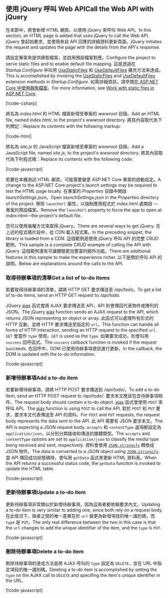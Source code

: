 ## <a name="call-the-web-api-with-jquery"></a><span data-ttu-id="be1ab-101">使用 jQuery 呼叫 Web API</span><span class="sxs-lookup"><span data-stu-id="be1ab-101">Call the Web API with jQuery</span></span>

<span data-ttu-id="be1ab-102">在本節中，將會新增 HTML 網頁，以使用 jQuery 來呼叫 Web API。</span><span class="sxs-lookup"><span data-stu-id="be1ab-102">In this section, an HTML page is added that uses jQuery to call the Web API.</span></span> <span data-ttu-id="be1ab-103">jQuery 會起始要求，並使用來自 API 回應的詳細資料更新頁面。</span><span class="sxs-lookup"><span data-stu-id="be1ab-103">jQuery initiates the request and updates the page with the details from the API's response.</span></span>

<span data-ttu-id="be1ab-104">請設定專案來提供靜態檔案，並啟用預設檔案對應。</span><span class="sxs-lookup"><span data-stu-id="be1ab-104">Configure the project to serve static files and to enable default file mapping.</span></span> <span data-ttu-id="be1ab-105">這是透過在 *Startup.Configure* 中叫用 [UseStaticFiles](/dotnet/api/microsoft.aspnetcore.builder.staticfileextensions.usestaticfiles#Microsoft_AspNetCore_Builder_StaticFileExtensions_UseStaticFiles_Microsoft_AspNetCore_Builder_IApplicationBuilder_) 和 [UseDefaultFiles](/dotnet/api/microsoft.aspnetcore.builder.defaultfilesextensions.usedefaultfiles#Microsoft_AspNetCore_Builder_DefaultFilesExtensions_UseDefaultFiles_Microsoft_AspNetCore_Builder_IApplicationBuilder_) 擴充方法來達成。</span><span class="sxs-lookup"><span data-stu-id="be1ab-105">This is accomplished by invoking the [UseStaticFiles](/dotnet/api/microsoft.aspnetcore.builder.staticfileextensions.usestaticfiles#Microsoft_AspNetCore_Builder_StaticFileExtensions_UseStaticFiles_Microsoft_AspNetCore_Builder_IApplicationBuilder_) and [UseDefaultFiles](/dotnet/api/microsoft.aspnetcore.builder.defaultfilesextensions.usedefaultfiles#Microsoft_AspNetCore_Builder_DefaultFilesExtensions_UseDefaultFiles_Microsoft_AspNetCore_Builder_IApplicationBuilder_) extension methods in *Startup.Configure*.</span></span> <span data-ttu-id="be1ab-106">如需詳細資訊，請參閱[在 ASP.NET Core 中使用靜態檔案](xref:fundamentals/static-files)。</span><span class="sxs-lookup"><span data-stu-id="be1ab-106">For more information, see [Work with static files in ASP.NET Core](xref:fundamentals/static-files).</span></span>

[!code-csharp[](../../tutorials/first-web-api/samples/2.0/TodoApi/Startup2.cs?name=snippet_Configure&highlight=3-4)]

<span data-ttu-id="be1ab-107">將名為 *index.html* 的 HTML 檔案新增至專案的 *wwwroot* 目錄。</span><span class="sxs-lookup"><span data-stu-id="be1ab-107">Add an HTML file, named *index.html*, to the project's *wwwroot* directory.</span></span> <span data-ttu-id="be1ab-108">將其內容取代為下列標記：</span><span class="sxs-lookup"><span data-stu-id="be1ab-108">Replace its contents with the following markup:</span></span>

[!code-html[](../../tutorials/first-web-api/samples/2.0/TodoApi/wwwroot/index.html)]

<span data-ttu-id="be1ab-109">將名為 *site.js* 的 JavaScript 檔案新增至專案的 *wwwroot* 目錄。</span><span class="sxs-lookup"><span data-stu-id="be1ab-109">Add a JavaScript file, named *site.js*, to the project's *wwwroot* directory.</span></span> <span data-ttu-id="be1ab-110">將其內容取代為下列程式碼：</span><span class="sxs-lookup"><span data-stu-id="be1ab-110">Replace its contents with the following code:</span></span>

[!code-javascript[](../../tutorials/first-web-api/samples/2.0/TodoApi/wwwroot/site.js?name=snippet_SiteJs)]

<span data-ttu-id="be1ab-111">若要在本機測試 HTML 網頁，可能需要變更 ASP.NET Core 專案的啟動設定。</span><span class="sxs-lookup"><span data-stu-id="be1ab-111">A change to the ASP.NET Core project's launch settings may be required to test the HTML page locally.</span></span> <span data-ttu-id="be1ab-112">在專案的 *Properties* 目錄中開啟 *launchSettings.json*。</span><span class="sxs-lookup"><span data-stu-id="be1ab-112">Open *launchSettings.json* in the *Properties* directory of the project.</span></span> <span data-ttu-id="be1ab-113">移除 `launchUrl` 屬性，以強制應用程式於 *index.html* 處開啟 &mdash; 專案的預設檔案。</span><span class="sxs-lookup"><span data-stu-id="be1ab-113">Remove the `launchUrl` property to force the app to open at *index.html*&mdash;the project's default file.</span></span>

<span data-ttu-id="be1ab-114">您可以使用幾種方式來取得 jQuery。</span><span class="sxs-lookup"><span data-stu-id="be1ab-114">There are several ways to get jQuery.</span></span> <span data-ttu-id="be1ab-115">在上述的程式碼片段中，從 CDN 載入程式庫。</span><span class="sxs-lookup"><span data-stu-id="be1ab-115">In the preceding snippet, the library is loaded from a CDN.</span></span> <span data-ttu-id="be1ab-116">這個範例是使用 jQuery 呼叫 API 的完整 CRUD 範例。</span><span class="sxs-lookup"><span data-stu-id="be1ab-116">This sample is a complete CRUD example of calling the API with jQuery.</span></span> <span data-ttu-id="be1ab-117">這個範例還有可讓體驗更加豐富的額外功能。</span><span class="sxs-lookup"><span data-stu-id="be1ab-117">There are additional features in this sample to make the experience richer.</span></span> <span data-ttu-id="be1ab-118">以下是關於呼叫 API 的說明。</span><span class="sxs-lookup"><span data-stu-id="be1ab-118">Below are explanations around the calls to the API.</span></span>

### <a name="get-a-list-of-to-do-items"></a><span data-ttu-id="be1ab-119">取得待辦事項的清單</span><span class="sxs-lookup"><span data-stu-id="be1ab-119">Get a list of to-do items</span></span>

<span data-ttu-id="be1ab-120">若要取得待辦事項的清單，請將 HTTP GET 要求傳送至 */api/todo*。</span><span class="sxs-lookup"><span data-stu-id="be1ab-120">To get a list of to-do items, send an HTTP GET request to */api/todo*.</span></span>

<span data-ttu-id="be1ab-121">JQuery [ajax](https://api.jquery.com/jquery.ajax/) 函式會將 AJAX 要求傳送至 API，API 則會傳回代表物件或陣列的 JSON。</span><span class="sxs-lookup"><span data-stu-id="be1ab-121">The jQuery [ajax](https://api.jquery.com/jquery.ajax/) function sends an AJAX request to the API, which returns JSON representing an object or array.</span></span> <span data-ttu-id="be1ab-122">此函式可以處理所有形式的 HTTP 互動，並將 HTTP 要求傳送至指定的 `url`。</span><span class="sxs-lookup"><span data-stu-id="be1ab-122">This function can handle all forms of HTTP interaction, sending an HTTP request to the specified `url`.</span></span> <span data-ttu-id="be1ab-123">`GET` 會當作 `type` 使用。</span><span class="sxs-lookup"><span data-stu-id="be1ab-123">`GET` is used as the `type`.</span></span> <span data-ttu-id="be1ab-124">如果要求成功，則會叫用 `success` 回呼函式。</span><span class="sxs-lookup"><span data-stu-id="be1ab-124">The `success` callback function is invoked if the request succeeds.</span></span> <span data-ttu-id="be1ab-125">在回呼中，DOM 已使用待辦事項資訊進行更新。</span><span class="sxs-lookup"><span data-stu-id="be1ab-125">In the callback, the DOM is updated with the to-do information.</span></span>

[!code-javascript[](../../tutorials/first-web-api/samples/2.0/TodoApi/wwwroot/site.js?name=snippet_GetData)]

### <a name="add-a-to-do-item"></a><span data-ttu-id="be1ab-126">新增待辦事項</span><span class="sxs-lookup"><span data-stu-id="be1ab-126">Add a to-do item</span></span>

<span data-ttu-id="be1ab-127">若要新增待辦事項，請將 HTTP POST 要求傳送到 */api/todo/*。</span><span class="sxs-lookup"><span data-stu-id="be1ab-127">To add a to-do item, send an HTTP POST request to */api/todo/*.</span></span> <span data-ttu-id="be1ab-128">要求本文應該包含待辦事項物件。</span><span class="sxs-lookup"><span data-stu-id="be1ab-128">The request body should contain a to-do object.</span></span> <span data-ttu-id="be1ab-129">[ajax](https://api.jquery.com/jquery.ajax/) 函式會使用 `POST` 來呼叫 API。</span><span class="sxs-lookup"><span data-stu-id="be1ab-129">The [ajax](https://api.jquery.com/jquery.ajax/) function is using `POST` to call the API.</span></span> <span data-ttu-id="be1ab-130">對於 `POST` 和 `PUT` 要求，要求本文代表傳送至 API 的資料。</span><span class="sxs-lookup"><span data-stu-id="be1ab-130">For `POST` and `PUT` requests, the request body represents the data sent to the API.</span></span> <span data-ttu-id="be1ab-131">此 API 需要有 JSON 要求本文。</span><span class="sxs-lookup"><span data-stu-id="be1ab-131">The API is expecting a JSON request body.</span></span> <span data-ttu-id="be1ab-132">`accepts` 和 `contentType` 選項都設定為 `application/json`，以分別分類接收和傳送的媒體類型。</span><span class="sxs-lookup"><span data-stu-id="be1ab-132">The `accepts` and `contentType` options are set to `application/json` to classify the media type being received and sent, respectively.</span></span> <span data-ttu-id="be1ab-133">資料會使用 [`JSON.stringify`](https://developer.mozilla.org/docs/Web/JavaScript/Reference/Global_Objects/JSON/stringify) 轉換成 JSON 物件。</span><span class="sxs-lookup"><span data-stu-id="be1ab-133">The data is converted to a JSON object using [`JSON.stringify`](https://developer.mozilla.org/docs/Web/JavaScript/Reference/Global_Objects/JSON/stringify).</span></span> <span data-ttu-id="be1ab-134">當 API 傳回成功狀態碼時，會叫用 `getData` 函式來更新 HTML 資料表。</span><span class="sxs-lookup"><span data-stu-id="be1ab-134">When the API returns a successful status code, the `getData` function is invoked to update the HTML table.</span></span>

[!code-javascript[](../../tutorials/first-web-api/samples/2.0/TodoApi/wwwroot/site.js?name=snippet_AddItem)]

### <a name="update-a-to-do-item"></a><span data-ttu-id="be1ab-135">更新待辦事項</span><span class="sxs-lookup"><span data-stu-id="be1ab-135">Update a to-do item</span></span>

<span data-ttu-id="be1ab-136">更新待辦事項非常類似於新增待辦事項，因為這兩者都依賴要求內文。</span><span class="sxs-lookup"><span data-stu-id="be1ab-136">Updating a to-do item is very similar to adding one, since both rely on a request body.</span></span> <span data-ttu-id="be1ab-137">在此情況下，兩者之間的唯一差異在於 `url` 變更為新增項目的唯一識別碼，而 `type` 是 `PUT`。</span><span class="sxs-lookup"><span data-stu-id="be1ab-137">The only real difference between the two in this case is that the `url` changes to add the unique identifier of the item, and the `type` is `PUT`.</span></span>

[!code-javascript[](../../tutorials/first-web-api/samples/2.0/TodoApi/wwwroot/site.js?name=snippet_AjaxPut)]

### <a name="delete-a-to-do-item"></a><span data-ttu-id="be1ab-138">刪除待辦事項</span><span class="sxs-lookup"><span data-stu-id="be1ab-138">Delete a to-do item</span></span>

<span data-ttu-id="be1ab-139">刪除待辦事項的達成方法是將 AJAX 呼叫的 `type` 設定為 `DELETE`，並在 URL 中指定項目的唯一識別碼。</span><span class="sxs-lookup"><span data-stu-id="be1ab-139">Deleting a to-do item is accomplished by setting the `type` on the AJAX call to `DELETE` and specifing the item's unique identifier in the URL.</span></span>

[!code-javascript[](../../tutorials/first-web-api/samples/2.0/TodoApi/wwwroot/site.js?name=snippet_AjaxDelete)]
